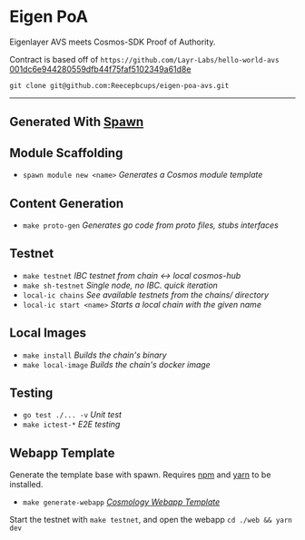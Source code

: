 # Eigen PoA

Eigenlayer AVS meets Cosmos-SDK Proof of Authority.

Contract is based off of `https://github.com/Layr-Labs/hello-world-avs` [001dc6e944280559dfb44f75faf5102349a61d8e](https://github.com/Layr-Labs/hello-world-avs/commit/001dc6e944280559dfb44f75faf5102349a61d8e)

```
git clone git@github.com:Reecepbcups/eigen-poa-avs.git
```

---

## Generated With [Spawn](https://github.com/rollchains/spawn)

## Module Scaffolding

- `spawn module new <name>` *Generates a Cosmos module template*

## Content Generation

- `make proto-gen` *Generates go code from proto files, stubs interfaces*

## Testnet

- `make testnet` *IBC testnet from chain <-> local cosmos-hub*
- `make sh-testnet` *Single node, no IBC. quick iteration*
- `local-ic chains` *See available testnets from the chains/ directory*
- `local-ic start <name>` *Starts a local chain with the given name*

## Local Images

- `make install`      *Builds the chain's binary*
- `make local-image`  *Builds the chain's docker image*

## Testing

- `go test ./... -v` *Unit test*
- `make ictest-*`  *E2E testing*

## Webapp Template

Generate the template base with spawn. Requires [npm](https://nodejs.org/en/download/package-manager) and [yarn](https://classic.yarnpkg.com/lang/en/docs/install) to be installed.

- `make generate-webapp` *[Cosmology Webapp Template](https://github.com/cosmology-tech/create-cosmos-app)*

Start the testnet with `make testnet`, and open the webapp `cd ./web && yarn dev`
